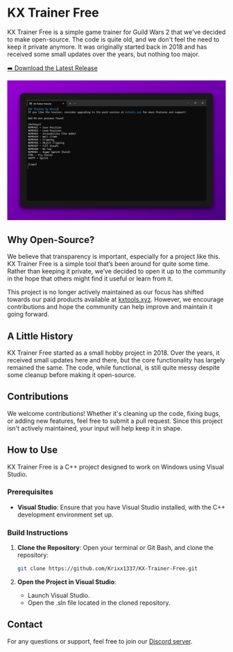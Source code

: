 # KX Trainer Free

KX Trainer Free is a simple game trainer for Guild Wars 2 that we've decided to make open-source. The code is quite old, and we don't feel the need to keep it private anymore. It was originally started back in 2018 and has received some small updates over the years, but nothing too major.

[➡️ Download the Latest Release](https://github.com/Krixx1337/KX-Trainer-Free/releases/latest)

![KX Trainer Free GUI](./images/kx_trainer_free_gui.png)

## Why Open-Source?

We believe that transparency is important, especially for a project like this. KX Trainer Free is a simple tool that’s been around for quite some time. Rather than keeping it private, we’ve decided to open it up to the community in the hope that others might find it useful or learn from it.

This project is no longer actively maintained as our focus has shifted towards our paid products available at [kxtools.xyz](https://kxtools.xyz). However, we encourage contributions and hope the community can help improve and maintain it going forward.

## A Little History

KX Trainer Free started as a small hobby project in 2018. Over the years, it received small updates here and there, but the core functionality has largely remained the same. The code, while functional, is still quite messy despite some cleanup before making it open-source.

## Contributions

We welcome contributions! Whether it's cleaning up the code, fixing bugs, or adding new features, feel free to submit a pull request. Since this project isn't actively maintained, your input will help keep it in shape.

## How to Use

KX Trainer Free is a C++ project designed to work on Windows using Visual Studio.

### Prerequisites
- **Visual Studio**: Ensure that you have Visual Studio installed, with the C++ development environment set up.

### Build Instructions

1. **Clone the Repository**:
   Open your terminal or Git Bash, and clone the repository:
   ```bash
   git clone https://github.com/Krixx1337/KX-Trainer-Free.git
   ```

2. **Open the Project in Visual Studio**:
   - Launch Visual Studio.
   - Open the .sln file located in the cloned repository.

## Contact

For any questions or support, feel free to join our [Discord server](https://discord.gg/z92rnB4kHm).

